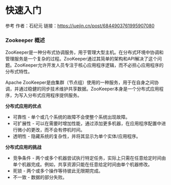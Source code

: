 # 快速入门

参考
作者：石纪元
链接：https://juejin.cn/post/6844903761995907080

### Zookeeper 概述

ZooKeeper是一种分布式协调服务，用于管理大型主机。在分布式环境中协调和管理服务是一个复杂的过程。ZooKeeper通过其简单的架构和API解决了这个问题。ZooKeeper允许开发人员专注于核心应用程序逻辑，而不必担心应用程序的分布式特性。

Apache ZooKeeper是由集群（节点组）使用的一种服务，用于在自身之间协调，并通过稳健的同步技术维护共享数据。ZooKeeper本身是一个分布式应用程序，为写入分布式应用程序提供服务。

**分布式应用的优点**

- 可靠性 - 单个或几个系统的故障不会使整个系统出现故障。
- 可扩展性 - 可以在需要时增加性能，通过添加更多机器，在应用程序配置中进行微小的更改，而不会有停机时间。
- 透明性 - 隐藏系统的复杂性，并将其显示为单个实体/应用程序。

**分布式应用的挑战**

- 竞争条件 - 两个或多个机器尝试执行特定任务，实际上只需在任意给定时间由单个机器完成。例如，共享资源只能在任意给定时间由单个机器修改。
- 死锁 - 两个或多个操作等待彼此无限期完成。
- 不一致 - 数据的部分失败。

